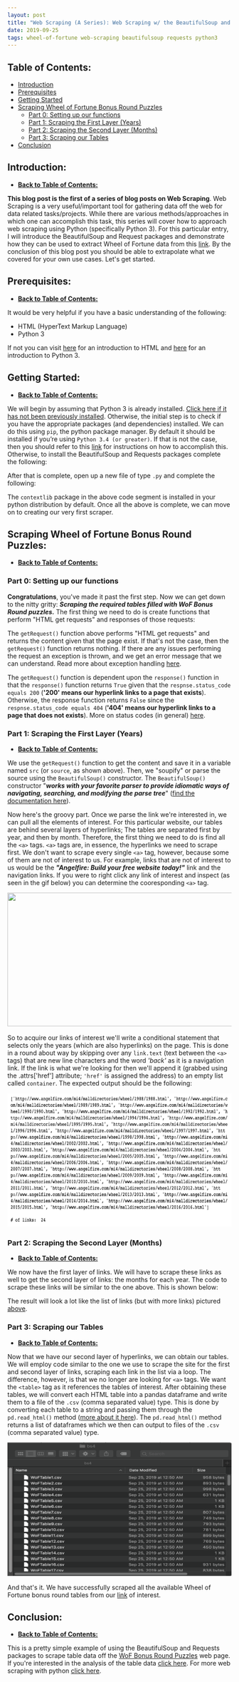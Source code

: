 ```yaml
---
layout: post
title: "Web Scraping (A Series): Web Scraping w/ the BeautifulSoup and Requests Packages"
date: 2019-09-25
tags: wheel-of-fortune web-scraping beautifulsoup requests python3
---
```


<h2 id= "ToC">Table of Contents:</h2>

* <a href="#Intro">Introduction</a>
* <a href="#Prereq">Prerequisites</a>
* <a href="#GetStart">Getting Started</a>
* <a href="#ScraperOverview">Scraping Wheel of Fortune Bonus Round Puzzles</a>
  * <a href= "#Part0">Part 0: Setting up our functions</a>
  * <a href= "#Part1">Part 1: Scraping the First Layer (Years)</a>
  * <a href= "#Part2">Part 2: Scraping the Second Layer (Months)</a>
  * <a href= "#Part3">Part 3: Scraping our Tables</a>
* <a href="#Conclusion">Conclusion</a>

<h2 id= "Intro">Introduction:</h2>

* <strong><a href= "#ToC">Back to Table of Contents:</a></strong>

**This blog post is the first of a series of blog posts on Web Scraping**. Web Scraping is a very useful/important tool for gathering data off the web for data related tasks/projects. While there are various methods/approaches in which one can accomplish this task, this series will cover how to approach web scraping using Python (specifically Python 3). For this particular entry, I will introduce the BeautifulSoup and Request packages and demonstrate how they can be used to extract Wheel of Fortune data from this [link](http://www.angelfire.com/mi4/malldirectories/wheel/wheelbonus.html). By the conclusion of this blog post you should be able to extrapolate what we covered for your own use cases. Let's get started.

<h2 id="Prereq">Prerequisites:</h2>

* <strong><a href= "#ToC">Back to Table of Contents:</a></strong>

It would be very helpful if you have a basic understanding of the following:

* HTML (HyperText Markup Language)
* Python 3

If not you can visit [here](https://www.youtube.com/playlist?list=PL4cUxeGkcC9ibZ2TSBaGGNrgh4ZgYE6Cc) for an introduction to HTML and [here](https://www.youtube.com/playlist?list=PL4cUxeGkcC9idu6GZ8EU_5B6WpKTdYZbK) for an introduction to Python 3.  

<h2 id="GetStart">Getting Started:</h2>

* <strong><a href= "#ToC">Back to Table of Contents:</a></strong>

We will begin by assuming that Python 3 is already installed. [Click here if it has not been previously installed](https://www.python.org/downloads/). Otherwise, the initial step is to check if you have the appropriate packages (and dependencies) installed. We can do this using `pip`, the python package manager. By default it should be installed if you’re using `Python 3.4 (or greater)`. If that is not the case, then you should refer to this [link](https://www.makeuseof.com/tag/install-pip-for-python/) for instructions on how to accomplish this. Otherwise, to install the BeautifulSoup and Requests packages complete the following:

<script src="https://gist.github.com/cbamedjonekou/2c631eac175038d7eafa8988fe51bd0e.js"></script>

After that is complete, open up a new file of type `.py` and complete the following:  

<script src="https://gist.github.com/cbamedjonekou/9c6665d55e8dd4ec8ae883f09768c987.js"></script>

The `contextlib` package in the above code segment is installed in your python distribution by default. Once all the above is complete, we can move on to creating our very first scraper.

<h2 id="ScraperOverview">Scraping Wheel of Fortune Bonus Round Puzzles:</h2>

* <strong><a href= "#ToC">Back to Table of Contents:</a></strong>

<h3 id= "Part0">Part 0: Setting up our functions</h3>

**Congratulations**, you've made it past the first step. Now we can get down to the nitty gritty: ***Scraping the required tables filled with WoF Bonus Round puzzles.*** The first thing we need to do is create functions that perform "HTML get requests" and responses of those requests:

<script src="https://gist.github.com/cbamedjonekou/dc9c4dbc1229ba5772de501ba56e17c1.js"></script>

The `getRequest()` function above performs "HTML get requests" and returns the content given that the page exist. If that's not the case, then the `getRequest()` function returns nothing. If there are any issues performing the request an exception is thrown, and we get an error message that we can understand. Read more about exception handling [here](https://www.pythonforbeginners.com/error-handling/exception-handling-in-python).

The `getRequest()` function is dependent upon the `response()` function in that the `response()` function returns `True` given that the `respnse.status_code equals 200` (**'200' means our hyperlink links to a page that exists**). Otherwise, the response function returns `False` since the `respnse.status_code equals 404` (**'404' means our hyperlink links to a page that does not exists**). More on status codes (in general) [here](https://en.wikipedia.org/wiki/List_of_HTTP_status_codes).

<script src="https://gist.github.com/cbamedjonekou/0090d5df30ddb16216e4abcee60dfab6.js"></script>

<h3 id= "Part1">Part 1: Scraping the First Layer (Years)</h3>

* <strong><a href= "#ToC">Back to Table of Contents:</a></strong>

We use the `getRequest()` function to get the content and save it in a variable named `src` (or `source`, as shown above). Then, we "soupify" or parse the source using the `BeautifulSoup()` constructor. The `BeautifulSoup()` constructor "***works with your favorite parser to provide idiomatic ways of navigating, searching, and modifying the parse tree***" ([find the documentation here](https://www.crummy.com/software/BeautifulSoup/bs4/doc/)).

Now here's the groovy part. Once we parse the link we're interested in, we can pull all the elements of interest. For this particular website, our tables are behind several layers of hyperlinks; The tables are separated first by year, and then by month. Therefore, the first thing we need to do is find all the `<a>` tags. `<a>` tags are, in essence, the hyperlinks we need to scrape first. We don't want to scrape every single `<a>` tag, however, because some of them are not of interest to us. For example, links that are not of interest to us would be the ***"Angelfire: Build your free website today!"*** link and the navigation links. If you were to right click any link of interest and inspect (as seen in the gif below) you can determine the cooresponding `<a>` tag.

<img src= "https://i.stack.imgur.com/7Wn97.gif" height= "300" width= "700">

So to acquire our links of interest we'll write a conditional statement that selects only the years (which are also hyperlinks) on the page. This is done in a round about way by skipping over any `link.text` (text between the `<a>` tags) that are new line characters and the word *'back'* as it is a navigation link. If the link is what we're looking for then we'll append it (grabbed using the .attrs['href'] attribute; `'href'` is assigned the address) to an empty list called `container`. The expected output should be the following:

<img src= "/assets/seg1_output.png" id= "seg1" height= "300" width= "700">

<h3 id= "Part2">Part 2: Scraping the Second Layer (Months)</h3>

* <strong><a href= "#ToC">Back to Table of Contents:</a></strong>

We now have the first layer of links. We will have to scrape these links as well to get the second layer of links: the months for each year. The code to scrape these links will be similar to the one above. This is shown below:

<script src="https://gist.github.com/cbamedjonekou/49ee4e32bc68f1ece5165fb257c7e630.js"></script>

The result will look a lot like the list of links (but with more links) pictured <a href="#seg1">above</a>.

<h3 id= "Part3">Part 3: Scraping our Tables</h3>

* <strong><a href= "#ToC">Back to Table of Contents:</a></strong>

Now that we have our second layer of hyperlinks, we can obtain our tables. We will employ code similar to the one we use to scrape the site for the first and second layer of links, scraping each link in the list via a loop. The difference, however, is that we no longer are looking for `<a>` tags. We want the `<table>` tag as it references the tables of interest. After obtaining these tables, we will convert each HTML table into a pandas dataframe and write them to a file of the `.csv` (comma separated value) type. This is done by converting each table to a string and passing them through the `pd.read_html()` method ([more about it here](https://pandas.pydata.org/pandas-docs/version/0.23.4/generated/pandas.read_html.html)). The `pd.read_html()` method returns a list of dataframes which we then can output to files of the `.csv` (comma separated value) type.

<script src="https://gist.github.com/cbamedjonekou/f75655a28519cbea261ca66931780d96.js"></script>

<img src= "/assets/seg2_output.png" id= "seg2" height= "300" width= "700">

And that's it. We have successfully scraped all the available Wheel of Fortune bonus round tables from our [link](http://www.angelfire.com/mi4/malldirectories/wheel/wheelbonus.html) of interest.

<h2 id= "Conclusion">Conclusion:</h2>

* <strong><a href= "#ToC">Back to Table of Contents:</a></strong>

This is a pretty simple example of using the BeautifulSoup  and Requests packages to scrape table data off the [WoF Bonus Round Puzzles](http://www.angelfire.com/mi4/malldirectories/wheel/wheelbonus.html) web page. If you're interested in the analysis of the table data [click here](). For more web scraping with python [click here]().
